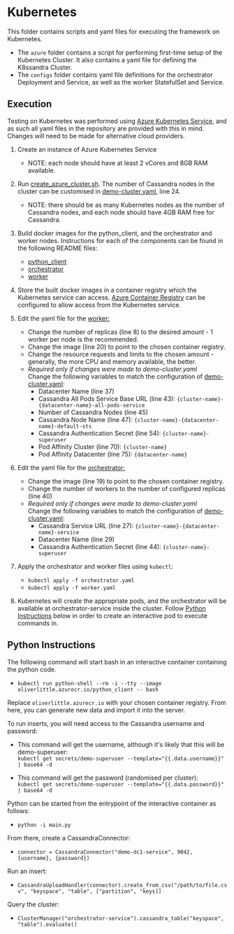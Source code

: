 # Kubernetes 
This folder contains scripts and yaml files for executing the framework on Kubernetes.

- The `azure` folder contains a script for performing first-time setup of the Kubernetes Cluster. It also contains a yaml file for defining the K8ssandra Cluster.
- The `configs` folder contains yaml file definitions for the orchestrator Deployment and Service, as well as the worker StatefulSet and Service.

## Execution
Testing on Kubernetes was performed using [Azure Kubernetes Service](https://azure.microsoft.com/en-us/products/kubernetes-service), and as such all yaml files in the repository are provided with this in mind. Changes will need to be made for alternative cloud providers.

1. Create an instance of Azure Kubernetes Service
    - NOTE: each node should have at least 2 vCores and 8GB RAM available.
    
2. Run [create_azure_cluster.sh](./azure/create_azure_cluster.sh). The number of Cassandra nodes in the cluster can be customised in [demo-cluster.yaml](./azure/demo_cluster.yaml), line 24.
    - NOTE: there should be as many Kubernetes nodes as the number of Cassandra nodes, and each node should have 4GB RAM free for Cassandra.

3. Build docker images for the python_client, and the orchestrator and worker nodes. Instructions for each of the components can be found in the following README files: 
    - [python_client](../python_client/README.md) 
    - [orchestrator](../server/orchestrator/README.md)
    - [worker](../server/worker/README.md) 

4. Store the built docker images in a container registry which the Kubernetes service can access. [Azure Container Registry](https://azure.microsoft.com/en-us/products/container-registry) can be configured to allow access from the Kubernetes service.

5. Edit the yaml file for the [worker:](./configs/worker.yaml) 
    - Change the number of replicas (line 8) to the desired amount - 1 worker per node is the recommended.
    - Change the image (line 20) to point to the chosen container registry.
    - Change the resource requests and limits to the chosen amount - generally, the more CPU and memory available, the better.
    - *Required only if changes were made to demo-cluster.yaml*  
    Change the following variables to match the configuration of [demo-cluster.yaml](./azure/demo_cluster.yaml):
        - Datacenter Name (line 37)
        - Cassandra All Pods Service Base URL (line 43): `{cluster-name}-{datacenter-name}-all-pods-service`
        - Number of Cassandra Nodes (line 45)
        - Cassandra Node Name (line 47): `{cluster-name}-{datacenter-name}-default-sts`
        - Cassandra Authentication Secret (line 54): `{cluster-name}-superuser`
        - Pod Affinity Cluster (line 70): `{cluster-name}`
        - Pod Affinity Datacenter (line 75): `{datacenter-name}`

6. Edit the yaml file for the [orchestrator:](./configs/orchestrator.yaml)
    - Change the image (line 19) to point to the chosen container registry.
    - Change the number of workers to the number of configured replicas (line 40)
    - *Required only if changes were made to demo-cluster.yaml*  
    Change the following variables to match the configuration of [demo-cluster.yaml](./azure/demo_cluster.yaml):
        - Cassandra Service URL (line 27): `{cluster-name}-{datacenter-name}-service`
        - Datacenter Name (line 29)
        - Cassandra Authentication Secret (line 44): `{cluster-name}-superuser`

7. Apply the orchestrator and worker files using `kubectl`:
    - `kubectl apply -f orchestrator.yaml`
    - `kubectl apply -f worker.yaml`

8. Kubernetes will create the appropriate pods, and the orchestrator will be available at orchestrator-service inside the cluster. Follow [Python Instructions](#python-instructions) below in order to create an interactive pod to execute commands in.

## Python Instructions
The following command will start bash in an interactive container containing the python code.   
- `kubectl run python-shell --rm -i --tty --image oliverlittle.azurecr.io/python_client -- bash`

Replace `oliverlittle.azurecr.io` with your chosen container registry. From here, you can generate new data and import it into the server.  

To run inserts, you will need access to the Cassandra username and password:
- This command will get the username, although it's likely that this will be demo-superuser:  
`kubectl get secrets/demo-superuser --template="{{.data.username}}" | base64 -d`

- This command will get the password (randomised per cluster):  
    `kubectl get secrets/demo-superuser --template="{{.data.password}}" | base64 -d`

Python can be started from the entrypoint of the interactive container as follows:  
- `python -i main.py`

From there, create a CassandraConnector:  
- `connector = CassandraConnector("demo-dc1-service", 9042, {username}, {password})`

Run an insert:  
- `CassandraUploadHandler(connector).create_from_csv("/path/to/file.csv", "keyspace", "table", ["partition", "keys])`

Query the cluster:  
- `ClusterManager("orchestrator-service").cassandra_table("keyspace", "table").evaluate()`